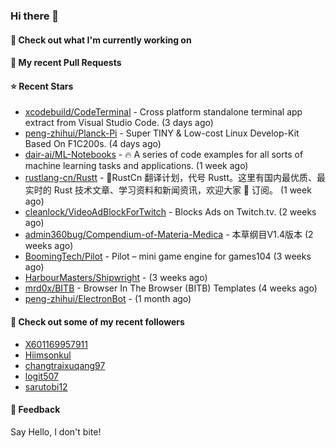 ### Hi there 👋

#### 👷 Check out what I'm currently working on

#### 🔨 My recent Pull Requests


#### ⭐ Recent Stars

- [xcodebuild/CodeTerminal](https://github.com/xcodebuild/CodeTerminal) - Cross platform standalone terminal app extract from Visual Studio Code. (3 days ago)
- [peng-zhihui/Planck-Pi](https://github.com/peng-zhihui/Planck-Pi) - Super TINY &amp; Low-cost Linux Develop-Kit Based On F1C200s. (4 days ago)
- [dair-ai/ML-Notebooks](https://github.com/dair-ai/ML-Notebooks) - :fire: A series of code examples for all sorts of machine learning tasks and applications. (1 week ago)
- [rustlang-cn/Rustt](https://github.com/rustlang-cn/Rustt) - 🥇RustCn 翻译计划，代号 Rustt。这里有国内最优质、最实时的 Rust 技术文章、学习资料和新闻资讯，欢迎大家 🌟 订阅。 (1 week ago)
- [cleanlock/VideoAdBlockForTwitch](https://github.com/cleanlock/VideoAdBlockForTwitch) - Blocks Ads on Twitch.tv. (2 weeks ago)
- [admin360bug/Compendium-of-Materia-Medica](https://github.com/admin360bug/Compendium-of-Materia-Medica) - 本草纲目V1.4版本 (2 weeks ago)
- [BoomingTech/Pilot](https://github.com/BoomingTech/Pilot) - Pilot – mini game engine for games104 (3 weeks ago)
- [HarbourMasters/Shipwright](https://github.com/HarbourMasters/Shipwright) -  (3 weeks ago)
- [mrd0x/BITB](https://github.com/mrd0x/BITB) - Browser In The Browser (BITB) Templates (4 weeks ago)
- [peng-zhihui/ElectronBot](https://github.com/peng-zhihui/ElectronBot) -  (1 month ago)

#### 👯 Check out some of my recent followers

- [X601169957911](https://github.com/X601169957911)
- [Hiimsonkul](https://github.com/Hiimsonkul)
- [changtraixuqang97](https://github.com/changtraixuqang97)
- [logit507](https://github.com/logit507)
- [sarutobi12](https://github.com/sarutobi12)

#### 💬 Feedback

Say Hello, I don't bite!